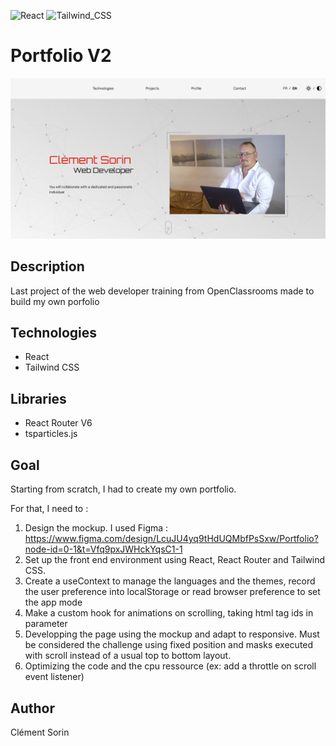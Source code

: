 ![React](https://img.shields.io/badge/React-20232A?style=for-the-badge&logo=react&logoColor=61DAFB) ![Tailwind_CSS](https://img.shields.io/badge/Tailwind_CSS-38B2AC?style=for-the-badge&logo=tailwind-css&logoColor=white)

# Portfolio V2

<img src="./src/assets/photos/landing-screenshot.png" alt="portfolio-landing page" width="800" />

## Description

Last project of the web developer training from OpenClassrooms made to build my own porfolio

## Technologies

-   React
-   Tailwind CSS

## Libraries

-   React Router V6
-   tsparticles.js

## Goal

Starting from scratch, I had to create my own portfolio.

For that, I need to :

1. Design the mockup. I used Figma : https://www.figma.com/design/LcuJU4yq9tHdUQMbfPsSxw/Portfolio?node-id=0-1&t=Vfq9pxJWHckYqsC1-1
2. Set up the front end environment using React, React Router and Tailwind CSS.
3. Create a useContext to manage the languages and the themes, record the user preference into localStorage or read browser preference to set the app mode
4. Make a custom hook for animations on scrolling, taking html tag ids in parameter
5. Developping the page using the mockup and adapt to responsive. Must be considered the challenge using fixed position and masks executed with scroll instead of a usual top to bottom layout.
6. Optimizing the code and the cpu ressource (ex: add a throttle on scroll event listener)

## Author

Clément Sorin
